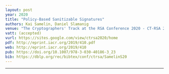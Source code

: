 ```yaml
---
layout: post
year: 2020
title: "Policy-Based Sanitizable Signatures"
authors: Kai Samelin, Daniel Slamanig
venue: "The Cryptographers' Track at the RSA Conference 2020 - CT-RSA 2020"
vatt: (accepted)
vurl: https://sites.google.com/view/ctrsa2020/home
pdf: http://eprint.iacr.org/2019/410.pdf
web: http://eprint.iacr.org/2019/410
pub: https://doi.org/10.1007/978-3-030-40186-3_23
bib: https://dblp.org/rec/bibtex/conf/ctrsa/SamelinS20
---
```



---


